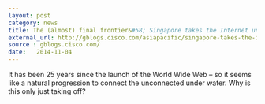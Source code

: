 ```yaml
---
layout: post
category: news
title: The (almost) final frontier&#58; Singapore takes the Internet underwater
external_url: http://gblogs.cisco.com/asiapacific/singapore-takes-the-internet-underwater/
source : gblogs.cisco.com/
date:   2014-11-04
---
```


It has been 25 years since the launch of the World Wide Web – so it seems like a natural progression to connect the unconnected under water. Why is this only just taking off?